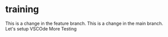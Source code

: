 # training
This is a change in the feature branch.
This is a change in the main branch. 
Let's setup VSCOde
More Testing